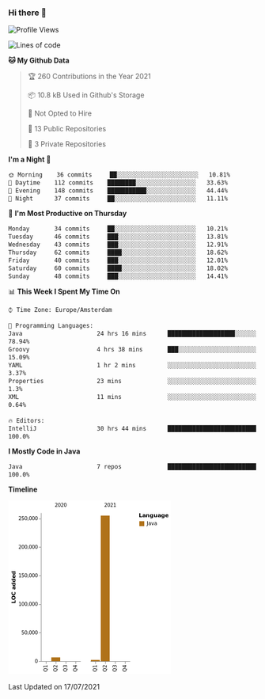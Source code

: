 ### Hi there 👋


<!--START_SECTION:waka-->
![Profile Views](http://img.shields.io/badge/Profile%20Views-0-blue)

![Lines of code](https://img.shields.io/badge/From%20Hello%20World%20I%27ve%20Written-264010%20lines%20of%20code-blue)

**🐱 My Github Data** 

> 🏆 260 Contributions in the Year 2021
 > 
> 📦 10.8 kB Used in Github's Storage 
 > 
> 🚫 Not Opted to Hire
 > 
> 📜 13 Public Repositories 
 > 
> 🔑 3 Private Repositories  
 > 
**I'm a Night 🦉** 

```text
🌞 Morning    36 commits     ██░░░░░░░░░░░░░░░░░░░░░░░   10.81% 
🌆 Daytime    112 commits    ████████░░░░░░░░░░░░░░░░░   33.63% 
🌃 Evening    148 commits    ███████████░░░░░░░░░░░░░░   44.44% 
🌙 Night      37 commits     ██░░░░░░░░░░░░░░░░░░░░░░░   11.11%

```
📅 **I'm Most Productive on Thursday** 

```text
Monday       34 commits     ██░░░░░░░░░░░░░░░░░░░░░░░   10.21% 
Tuesday      46 commits     ███░░░░░░░░░░░░░░░░░░░░░░   13.81% 
Wednesday    43 commits     ███░░░░░░░░░░░░░░░░░░░░░░   12.91% 
Thursday     62 commits     ████░░░░░░░░░░░░░░░░░░░░░   18.62% 
Friday       40 commits     ███░░░░░░░░░░░░░░░░░░░░░░   12.01% 
Saturday     60 commits     ████░░░░░░░░░░░░░░░░░░░░░   18.02% 
Sunday       48 commits     ███░░░░░░░░░░░░░░░░░░░░░░   14.41%

```


📊 **This Week I Spent My Time On** 

```text
⌚︎ Time Zone: Europe/Amsterdam

💬 Programming Languages: 
Java                     24 hrs 16 mins      ███████████████████░░░░░░   78.94% 
Groovy                   4 hrs 38 mins       ███░░░░░░░░░░░░░░░░░░░░░░   15.09% 
YAML                     1 hr 2 mins         ░░░░░░░░░░░░░░░░░░░░░░░░░   3.37% 
Properties               23 mins             ░░░░░░░░░░░░░░░░░░░░░░░░░   1.3% 
XML                      11 mins             ░░░░░░░░░░░░░░░░░░░░░░░░░   0.64%

🔥 Editors: 
IntelliJ                 30 hrs 44 mins      █████████████████████████   100.0%

```

**I Mostly Code in Java** 

```text
Java                     7 repos             █████████████████████████   100.0%

```


**Timeline**

![Chart not found](https://raw.githubusercontent.com/powercasgamer/powercasgamer/master/charts/bar_graph.png) 


 Last Updated on 17/07/2021
<!--END_SECTION:waka-->
